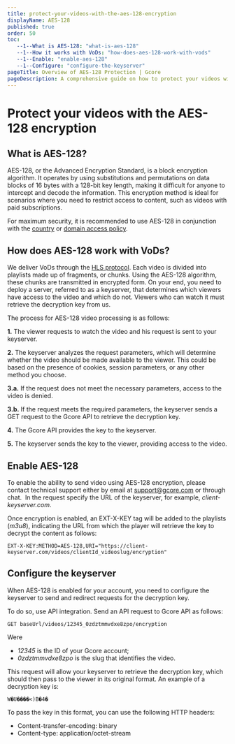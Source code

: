 ```yaml
---
title: protect-your-videos-with-the-aes-128-encryption
displayName: AES-128
published: true
order: 50
toc:
   --1--What is AES-128: "what-is-aes-128"
   --1--How it works with VoDs: "how-does-aes-128-work-with-vods"
   --1--Enable: "enable-aes-128"
   --1--Configure: "configure-the-keyserver"
pageTitle: Overview of AES-128 Protection | Gcore
pageDescription: A comprehensive guide on how to protect your videos with AES-128 encryption.
---
```

# Protect your videos with the AES-128 encryption
  
## What is AES-128?

AES-128, or the Advanced Encryption Standard, is a block encryption algorithm. It operates by using substitutions and permutations on data blocks of 16 bytes with a 128-bit key length, making it difficult for anyone to intercept and decode the information. This encryption method is ideal for scenarios where you need to restrict access to content, such as videos with paid subscriptions. 

For maximum security, it is recommended to use AES-128 in conjunction with the <a href="https://gcore.com/docs/cdn/cdn-resource-options/security/control-access-to-the-content-with-country-referrer-ip-and-user-agents-policies#country-access-policy" target="_blank">country</a> or <a href="https://gcore.com/docs/cdn/cdn-resource-options/security/control-access-to-the-content-with-country-referrer-ip-and-user-agents-policies#referrer-access-policy" target="_blank">domain access policy</a>.

## How does AES-128 work with VoDs?

We deliver VoDs through the <a href="https://gcore.com/docs/streaming-platform/live-streams-and-videos-protocols-and-codecs/what-initial-parameters-of-your-live-streams-and-videos-we-can-accept" target="_blank">HLS protocol</a>. Each video is divided into playlists made up of fragments, or chunks. Using the AES-128 algorithm, these chunks are transmitted in encrypted form. On your end, you need to deploy a server, referred to as a keyserver, that determines which viewers have access to the video and which do not. Viewers who can watch it must retrieve the decryption key from us.

The process for AES-128 video processing is as follows:

**1.** The viewer requests to watch the video and his request is sent to your keyserver.

**2.** The keyserver analyzes the request parameters, which will determine whether the video should be made available to the viewer. This could be based on the presence of cookies, session parameters, or any other method you choose.

**3.a.** If the request does not meet the necessary parameters, access to the video is denied.

**3.b.** If the request meets the required parameters, the keyserver sends a GET request to the Gcore API to retrieve the decryption key.

**4.** The Gcore API provides the key to the keyserver.

**5.** The keyserver sends the key to the viewer, providing access to the video.

## Enable AES-128

To enable the ability to send video using AES-128 encryption, please contact technical support either by email at [support@gcore.com](mailto:support@gcore.com) or through chat.  In the request specify the URL of the keyserver, for example, *client-keyserver.com*. 

Once encryption is enabled, an EXT-X-KEY tag will be added to the playlists (*m3u8*), indicating the URL from which the player will retrieve the key to decrypt the content as follows:

```
EXT-X-KEY:METHOD=AES-128,URI="https://client-keyserver.com/videos/clientId_videoslug/encryption"
```

## Configure the keyserver

When AES-128 is enabled for your account, you need to configure the keyserver to send and redirect requests for the decryption key. 

To do so, use API integration. Send an API request to Gcore API as follows:

```
GET baseUrl/videos/12345_0zdztmmvdxe8zpo/encryption
```

Were

- *12345* is the ID of your Gcore account;
- *0zdztmmvdxe8zpo* is the slug that identifies the video.

This request will allow your keyserver to retrieve the decryption key, which should then pass to the viewer in its original format. An example of a decryption key is: 

```
W�U����<)B�4�
```

To pass the key in this format, you can use the following HTTP headers:

- Content-transfer-encoding: binary
- Content-type: application/octet-stream